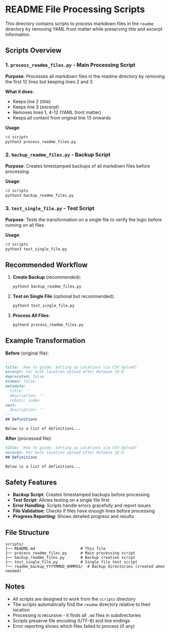 # README File Processing Scripts

This directory contains scripts to process markdown files in the `readme` directory by removing YAML front matter while preserving title and excerpt information.

## Scripts Overview

### 1. `process_readme_files.py` - Main Processing Script
**Purpose**: Processes all markdown files in the readme directory by removing the first 12 lines but keeping lines 2 and 3.

**What it does**:
- Keeps line 2 (title)
- Keeps line 3 (excerpt) 
- Removes lines 1, 4-12 (YAML front matter)
- Keeps all content from original line 13 onwards

**Usage**:
```bash
cd scripts
python3 process_readme_files.py
```

### 2. `backup_readme_files.py` - Backup Script
**Purpose**: Creates timestamped backups of all markdown files before processing.

**Usage**:
```bash
cd scripts
python3 backup_readme_files.py
```

### 3. `test_single_file.py` - Test Script
**Purpose**: Tests the transformation on a single file to verify the logic before running on all files.

**Usage**:
```bash
cd scripts
python3 test_single_file.py
```

## Recommended Workflow

1. **Create Backup** (recommended):
   ```bash
   python3 backup_readme_files.py
   ```

2. **Test on Single File** (optional but recommended):
   ```bash
   python3 test_single_file.py
   ```

3. **Process All Files**:
   ```bash
   python3 process_readme_files.py
   ```

## Example Transformation

**Before** (original file):
```markdown
---
title: 'How to guide: Setting up Locations via CSV Upload'
excerpt: For bulk location upload after Release 10.0
deprecated: false
hidden: false
metadata:
  title: ''
  description: ''
  robots: index
next:
  description: ''
---
## Definitions

Below is a list of definitions...
```

**After** (processed file):
```markdown
title: 'How to guide: Setting up Locations via CSV Upload'
excerpt: For bulk location upload after Release 10.0
## Definitions

Below is a list of definitions...
```

## Safety Features

- **Backup Script**: Creates timestamped backups before processing
- **Test Script**: Allows testing on a single file first
- **Error Handling**: Scripts handle errors gracefully and report issues
- **File Validation**: Checks if files have enough lines before processing
- **Progress Reporting**: Shows detailed progress and results

## File Structure

```
scripts/
├── README.md                    # This file
├── process_readme_files.py      # Main processing script
├── backup_readme_files.py       # Backup creation script
├── test_single_file.py          # Single file test script
└── readme_backup_YYYYMMDD_HHMMSS/  # Backup directories (created when needed)
```

## Notes

- All scripts are designed to work from the `scripts` directory
- The scripts automatically find the `readme` directory relative to their location
- Processing is recursive - it finds all `.md` files in subdirectories
- Scripts preserve file encoding (UTF-8) and line endings
- Error reporting shows which files failed to process (if any)
